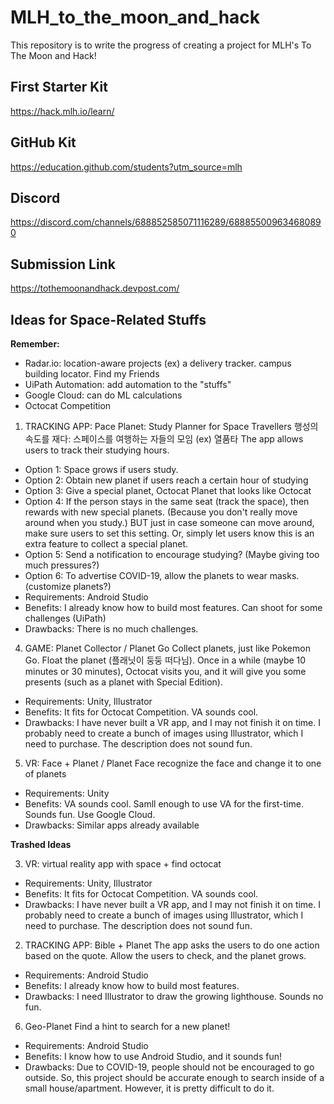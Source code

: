 # MLH_to_the_moon_and_hack
This repository is to write the progress of creating a project for MLH's To The Moon and Hack!

## First Starter Kit
https://hack.mlh.io/learn/

## GitHub Kit
https://education.github.com/students?utm_source=mlh

## Discord
https://discord.com/channels/688852585071116289/688855009634680890

## Submission Link
https://tothemoonandhack.devpost.com/

## Ideas for Space-Related Stuffs

**Remember:**
- Radar.io: location-aware projects (ex) a delivery tracker. campus building locator. Find my Friends
- UiPath Automation: add automation to the "stuffs"
- Google Cloud: can do ML calculations
- Octocat Competition

1. TRACKING APP: Pace Planet: Study Planner for Space Travellers 행성의 속도를 재다: 스페이스를 여행하는 자들의 모임 (ex) 열품타
The app allows users to track their studying hours. 
- Option 1: Space grows if users study.
- Option 2: Obtain new planet if users reach a certain hour of studying
- Option 3: Give a special planet, Octocat Planet that looks like Octocat 
- Option 4: If the person stays in the same seat (track the space), then rewards with new special planets. (Because you don't really move around when you study.) BUT just in case someone can move around, make sure users to set this setting. Or, simply let users know this is an extra feature to collect a special planet.
- Option 5: Send a notification to encourage studying? (Maybe giving too much pressures?)
- Option 6: To advertise COVID-19, allow the planets to wear masks. (customize planets?)
- Requirements: Android Studio
- Benefits: I already know how to build most features. Can shoot for some challenges (UiPath)
- Drawbacks: There is no much challenges.

4. GAME: Planet Collector / Planet Go
Collect planets, just like Pokemon Go. Float the planet (플래닛이 둥둥 떠다님). Once in a while (maybe 10 minutes or 30 minutes), Octocat visits you, and it will give you some presents (such as a planet with Special Edition).
- Requirements: Unity, Illustrator
- Benefits: It fits for Octocat Competition. VA sounds cool. 
- Drawbacks: I have never built a VR app, and I may not finish it on time. I probably need to create a bunch of images using Illustrator, which I need to purchase. The description does not sound fun.

5. VR: Face + Planet / Planet Face
recognize the face and change it to one of planets
- Requirements: Unity
- Benefits: VA sounds cool. Samll enough to use VA for the first-time. Sounds fun. Use Google Cloud.
- Drawbacks: Similar apps already available

**Trashed Ideas**

3. VR: virtual reality app with space + find octocat 
- Requirements: Unity, Illustrator
- Benefits: It fits for Octocat Competition. VA sounds cool. 
- Drawbacks: I have never built a VR app, and I may not finish it on time. I probably need to create a bunch of images using Illustrator, which I need to purchase. The description does not sound fun.

2. TRACKING APP: Bible + Planet
The app asks the users to do one action based on the quote. Allow the users to check, and the planet grows.
- Requirements: Android Studio
- Benefits: I already know how to build most features.
- Drawbacks: I need Illustrator to draw the growing lighthouse. Sounds no fun. 

6. Geo-Planet
Find a hint to search for a new planet!
- Requirements: Android Studio
- Benefits: I know how to use Android Studio, and it sounds fun!
- Drawbacks: Due to COVID-19, people should not be encouraged to go outside. So, this project should be accurate enough to search inside of a small house/apartment. However, it is pretty difficult to do it. 
